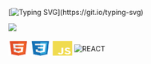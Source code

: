 [![Typing SVG](https://readme-typing-svg.demolab.com?font=Fira+Code&pause=1000&color=FFF500&center=true&width=435&lines=Hey%2C+my+name+is+Pedro!;You're+welcome!)](https://git.io/typing-svg)

<div>
  <img height= "180em" src= "https://github-readme-stats.vercel.app/api?username=pedrolucasr7&show_icons=true&theme=dark"/> 
</div>

<div style="display: inline_block"><br>
  <img align="center" alt="HTML" height="30" width="40" src="https://raw.githubusercontent.com/devicons/devicon/master/icons/html5/html5-original.svg">
  <img align="center" alt="CSS" height="30" width="40" src="https://raw.githubusercontent.com/devicons/devicon/master/icons/css3/css3-original.svg">
  <img align="center" alt="Js" height="30" width="40" src="https://raw.githubusercontent.com/devicons/devicon/master/icons/javascript/javascript-plain.svg">
  <img align="center" alt="REACT" height="30" src="https://cdn.jsdelivr.net/gh/devicons/devicon@latest/icons/react/react-original.svg" />
</div>
